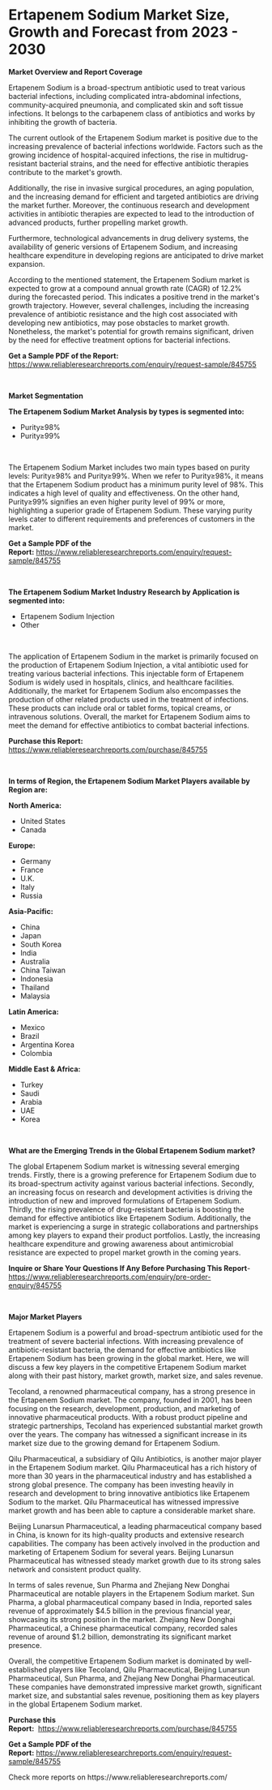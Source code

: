 <p><h1>Ertapenem Sodium Market Size, Growth and Forecast from 2023 - 2030</h1></p><p><strong>Market Overview and Report Coverage</strong></p>
<p><p>Ertapenem Sodium is a broad-spectrum antibiotic used to treat various bacterial infections, including complicated intra-abdominal infections, community-acquired pneumonia, and complicated skin and soft tissue infections. It belongs to the carbapenem class of antibiotics and works by inhibiting the growth of bacteria.</p><p>The current outlook of the Ertapenem Sodium market is positive due to the increasing prevalence of bacterial infections worldwide. Factors such as the growing incidence of hospital-acquired infections, the rise in multidrug-resistant bacterial strains, and the need for effective antibiotic therapies contribute to the market's growth.</p><p>Additionally, the rise in invasive surgical procedures, an aging population, and the increasing demand for efficient and targeted antibiotics are driving the market further. Moreover, the continuous research and development activities in antibiotic therapies are expected to lead to the introduction of advanced products, further propelling market growth.</p><p>Furthermore, technological advancements in drug delivery systems, the availability of generic versions of Ertapenem Sodium, and increasing healthcare expenditure in developing regions are anticipated to drive market expansion.</p><p>According to the mentioned statement, the Ertapenem Sodium market is expected to grow at a compound annual growth rate (CAGR) of 12.2% during the forecasted period. This indicates a positive trend in the market's growth trajectory. However, several challenges, including the increasing prevalence of antibiotic resistance and the high cost associated with developing new antibiotics, may pose obstacles to market growth. Nonetheless, the market's potential for growth remains significant, driven by the need for effective treatment options for bacterial infections.</p></p>
<p><strong>Get a Sample PDF of the Report:</strong> <a href="https://www.reliableresearchreports.com/enquiry/request-sample/845755">https://www.reliableresearchreports.com/enquiry/request-sample/845755</a></p>
<p>&nbsp;</p>
<p><strong>Market Segmentation</strong></p>
<p><strong>The Ertapenem Sodium Market Analysis by types is segmented into:</strong></p>
<p><ul><li>Purity≥98%</li><li>Purity≥99%</li></ul></p>
<p>&nbsp;</p>
<p><p>The Ertapenem Sodium Market includes two main types based on purity levels: Purity≥98% and Purity≥99%. When we refer to Purity≥98%, it means that the Ertapenem Sodium product has a minimum purity level of 98%. This indicates a high level of quality and effectiveness. On the other hand, Purity≥99% signifies an even higher purity level of 99% or more, highlighting a superior grade of Ertapenem Sodium. These varying purity levels cater to different requirements and preferences of customers in the market.</p></p>
<p><strong>Get a Sample PDF of the Report:</strong>&nbsp;<a href="https://www.reliableresearchreports.com/enquiry/request-sample/845755">https://www.reliableresearchreports.com/enquiry/request-sample/845755</a></p>
<p>&nbsp;</p>
<p><strong>The Ertapenem Sodium Market Industry Research by Application is segmented into:</strong></p>
<p><ul><li>Ertapenem Sodium Injection</li><li>Other</li></ul></p>
<p>&nbsp;</p>
<p><p>The application of Ertapenem Sodium in the market is primarily focused on the production of Ertapenem Sodium Injection, a vital antibiotic used for treating various bacterial infections. This injectable form of Ertapenem Sodium is widely used in hospitals, clinics, and healthcare facilities. Additionally, the market for Ertapenem Sodium also encompasses the production of other related products used in the treatment of infections. These products can include oral or tablet forms, topical creams, or intravenous solutions. Overall, the market for Ertapenem Sodium aims to meet the demand for effective antibiotics to combat bacterial infections.</p></p>
<p><strong>Purchase this Report:</strong>&nbsp; <a href="https://www.reliableresearchreports.com/purchase/845755">https://www.reliableresearchreports.com/purchase/845755</a></p>
<p>&nbsp;</p>
<p><strong>In terms of Region, the Ertapenem Sodium Market Players available by Region are:</strong></p>
<p>
    <p> <strong> North America: </strong>
        <ul>
            <li>United States</li>
            <li>Canada</li>
        </ul>
        </p> 
    <p> <strong> Europe: </strong>
        <ul>
            <li>Germany</li>
            <li>France</li>
            <li>U.K.</li>
            <li>Italy</li>
            <li>Russia</li>
        </ul>
        </p> 
    <p> <strong> Asia-Pacific: </strong>
        <ul>
            <li>China</li>
            <li>Japan</li>
            <li>South Korea</li>
            <li>India</li>
            <li>Australia</li>
            <li>China Taiwan</li>
            <li>Indonesia</li>
            <li>Thailand</li>
            <li>Malaysia</li>
        </ul>
        </p> 
    <p> <strong> Latin America: </strong>
        <ul>
            <li>Mexico</li>
            <li>Brazil</li>
            <li>Argentina Korea</li>
            <li>Colombia</li>
        </ul>
        </p> 
    <p> <strong> Middle East & Africa: </strong>
        <ul>
            <li>Turkey</li>
            <li>Saudi</li>
            <li>Arabia</li>
            <li>UAE</li>
            <li>Korea</li>
        </ul>
    </p>
    </p>
<p>&nbsp;</p>
<p><strong>What are the Emerging Trends in the Global Ertapenem Sodium market?</strong></p>
<p><p>The global Ertapenem Sodium market is witnessing several emerging trends. Firstly, there is a growing preference for Ertapenem Sodium due to its broad-spectrum activity against various bacterial infections. Secondly, an increasing focus on research and development activities is driving the introduction of new and improved formulations of Ertapenem Sodium. Thirdly, the rising prevalence of drug-resistant bacteria is boosting the demand for effective antibiotics like Ertapenem Sodium. Additionally, the market is experiencing a surge in strategic collaborations and partnerships among key players to expand their product portfolios. Lastly, the increasing healthcare expenditure and growing awareness about antimicrobial resistance are expected to propel market growth in the coming years.</p></p>
<p><strong>Inquire or Share Your Questions If Any Before Purchasing This Report</strong>- <a href="https://www.reliableresearchreports.com/enquiry/pre-order-enquiry/845755">https://www.reliableresearchreports.com/enquiry/pre-order-enquiry/845755</a></p>
<p>&nbsp;</p>
<p><strong>Major Market Players</strong></p>
<p><p>Ertapenem Sodium is a powerful and broad-spectrum antibiotic used for the treatment of severe bacterial infections. With increasing prevalence of antibiotic-resistant bacteria, the demand for effective antibiotics like Ertapenem Sodium has been growing in the global market. Here, we will discuss a few key players in the competitive Ertapenem Sodium market along with their past history, market growth, market size, and sales revenue.</p><p>Tecoland, a renowned pharmaceutical company, has a strong presence in the Ertapenem Sodium market. The company, founded in 2001, has been focusing on the research, development, production, and marketing of innovative pharmaceutical products. With a robust product pipeline and strategic partnerships, Tecoland has experienced substantial market growth over the years. The company has witnessed a significant increase in its market size due to the growing demand for Ertapenem Sodium.</p><p>Qilu Pharmaceutical, a subsidiary of Qilu Antibiotics, is another major player in the Ertapenem Sodium market. Qilu Pharmaceutical has a rich history of more than 30 years in the pharmaceutical industry and has established a strong global presence. The company has been investing heavily in research and development to bring innovative antibiotics like Ertapenem Sodium to the market. Qilu Pharmaceutical has witnessed impressive market growth and has been able to capture a considerable market share.</p><p>Beijing Lunarsun Pharmaceutical, a leading pharmaceutical company based in China, is known for its high-quality products and extensive research capabilities. The company has been actively involved in the production and marketing of Ertapenem Sodium for several years. Beijing Lunarsun Pharmaceutical has witnessed steady market growth due to its strong sales network and consistent product quality.</p><p>In terms of sales revenue, Sun Pharma and Zhejiang New Donghai Pharmaceutical are notable players in the Ertapenem Sodium market. Sun Pharma, a global pharmaceutical company based in India, reported sales revenue of approximately $4.5 billion in the previous financial year, showcasing its strong position in the market. Zhejiang New Donghai Pharmaceutical, a Chinese pharmaceutical company, recorded sales revenue of around $1.2 billion, demonstrating its significant market presence.</p><p>Overall, the competitive Ertapenem Sodium market is dominated by well-established players like Tecoland, Qilu Pharmaceutical, Beijing Lunarsun Pharmaceutical, Sun Pharma, and Zhejiang New Donghai Pharmaceutical. These companies have demonstrated impressive market growth, significant market size, and substantial sales revenue, positioning them as key players in the global Ertapenem Sodium market.</p></p>
<p><strong>Purchase this Report:</strong>&nbsp;&nbsp;<a href="https://www.reliableresearchreports.com/purchase/845755">https://www.reliableresearchreports.com/purchase/845755</a></p>
<p></p>
<p><strong>Get a Sample PDF of the Report:</strong>&nbsp;<a href="https://www.reliableresearchreports.com/enquiry/request-sample/845755">https://www.reliableresearchreports.com/enquiry/request-sample/845755</a></p>
<p>Check more reports on https://www.reliableresearchreports.com/</p>